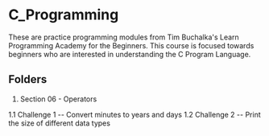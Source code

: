 # C_Programming

These are practice programming modules from Tim Buchalka's Learn Programming Academy for the Beginners. 
This course is focused towards beginners who are interested in understanding the C Program Language.

## Folders

1. Section 06 - Operators

1.1 Challenge 1 -- Convert minutes to years and days
1.2 Challenge 2 -- Print the size of different data types
  
